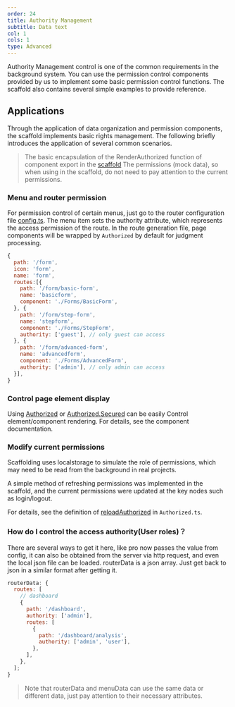```yaml
---
order: 24
title: Authority Management
subtitle: Data text
col: 1
cols: 1
type: Advanced
---
```


Authority Management control is one of the common requirements in the background system. You can use the permission control components provided by us to implement some basic permission control functions. The scaffold also contains several simple examples to provide reference.

## Applications

Through the application of data organization and permission components, the scaffold implements basic rights management. The following briefly introduces the application of several common scenarios.

> The basic encapsulation of the RenderAuthorized function of component export in the [scaffold](https://github.com/ant-design/ant-design-pro/blob/33f562974d1c72e077652223bd816a57933fe242/src/utils/Authorized.ts) The permissions (mock data), so when using in the scaffold, do not need to pay attention to the current permissions.

### Menu and router permission

For permission control of certain menus, just go to the router configuration file [config.ts](https://github.com/ant-design/ant-design-pro/blob/33f562974d1c72e077652223bd816a57933fe242/config/config.ts). The menu item sets the authority attribute, which represents the access permission of the route. In the route generation file, page components will be wrapped by `Authorized` by default for judgment processing.

```js
{
  path: '/form',
  icon: 'form',
  name: 'form',
  routes:[{
    path: '/form/basic-form',
    name: 'basicform',
    component: './Forms/BasicForm',
  }, {
    path: '/form/step-form',
    name: 'stepform',
    component: './Forms/StepForm',
    authority: ['guest'], // only guest can access
  }, {
    path: '/form/advanced-form',
    name: 'advancedform',
    component: './Forms/AdvancedForm',
    authority: ['admin'], // only admin can access
  }],
}
```

### Control page element display

Using [Authorized](http://pro.ant.design/components/Authorized#Authorized) or [Authorized.Secured](http://pro.ant.design/components/Authorized#Authorized.Secured) can be easily Control element/component rendering. For details, see the component documentation.

### Modify current permissions

Scaffolding uses localstorage to simulate the role of permissions, which may need to be read from the background in real projects.

A simple method of refreshing permissions was implemented in the scaffold, and the current permissions were updated at the key nodes such as login/logout.

For details, see the definition of [reloadAuthorized](https://github.com/ant-design/ant-design-pro/blob/33f562974d1c72e077652223bd816a57933fe242/src/utils/Authorized.ts) in `Authorized.ts`.

### How do I control the access authority(User roles)？

There are several ways to get it here, like pro now passes the value from config, it can also be obtained from the server via http request, and even the local json file can be loaded. routerData is a json array. Just get back to json in a similar format after getting it.

```js
routerData: {
  routes: [
    // dashboard
    {
      path: '/dashboard',
      authority: ['admin'],
      routes: [
        {
          path: '/dashboard/analysis',
          authority: ['admin', 'user'],
        },
      ],
    },
  ];
}
```

> Note that routerData and menuData can use the same data or different data, just pay attention to their necessary attributes.
